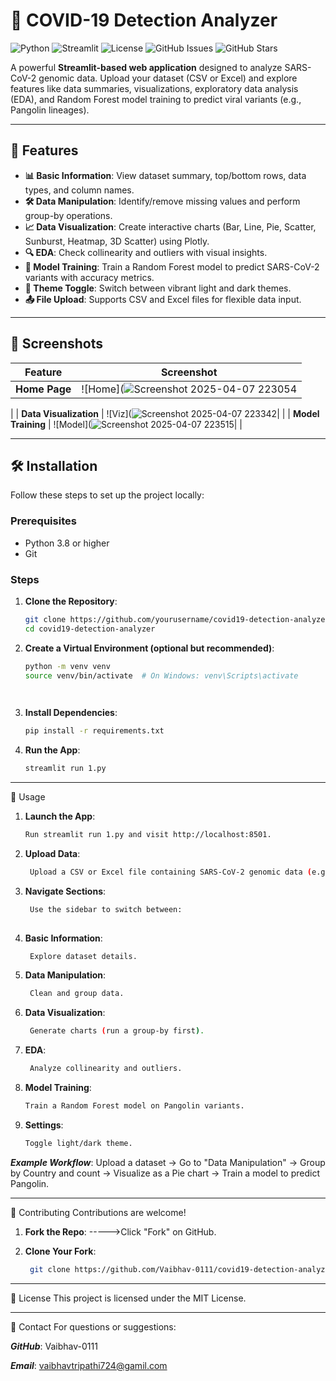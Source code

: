 # 🦠 COVID-19 Detection Analyzer

![Python](https://img.shields.io/badge/Python-3.8%2B-blue) ![Streamlit](https://img.shields.io/badge/Streamlit-1.0%2B-red) ![License](https://img.shields.io/badge/License-MIT-green) ![GitHub Issues](https://img.shields.io/github/issues/yourusername/covid19-detection-analyzer) ![GitHub Stars](https://img.shields.io/github/stars/yourusername/covid19-detection-analyzer?style=social)

A powerful **Streamlit-based web application** designed to analyze SARS-CoV-2 genomic data. Upload your dataset (CSV or Excel) and explore features like data summaries, visualizations, exploratory data analysis (EDA), and Random Forest model training to predict viral variants (e.g., Pangolin lineages).

------------------------------------------------------------------------------------------------------------------------------------------------------------------------------------------

## 🚀 Features

- **📊 Basic Information**: View dataset summary, top/bottom rows, data types, and column names.
- **🛠️ Data Manipulation**: Identify/remove missing values and perform group-by operations.
- **📈 Data Visualization**: Create interactive charts (Bar, Line, Pie, Scatter, Sunburst, Heatmap, 3D Scatter) using Plotly.
- **🔍 EDA**: Check collinearity and outliers with visual insights.
- **🤖 Model Training**: Train a Random Forest model to predict SARS-CoV-2 variants with accuracy metrics.
- **🎨 Theme Toggle**: Switch between vibrant light and dark themes.
- **📤 File Upload**: Supports CSV and Excel files for flexible data input.

------------------------------------------------------------------------------------------------------------------------------------------------------------------------------------------

## 📸 Screenshots

| Feature                | Screenshot                          |
|------------------------|-------------------------------------|
| **Home Page**          | ![Home](![Screenshot 2025-04-07 223054](https://github.com/user-attachments/assets/1261823e-3ec4-4729-a6cb-14e363500ded)|
|
| **Data Visualization** | ![Viz](![Screenshot 2025-04-07 223342](https://github.com/user-attachments/assets/8f96ed83-07a3-40fc-94ac-3b85c723cd4c)|
|
| **Model Training**     | ![Model](![Screenshot 2025-04-07 223515](https://github.com/user-attachments/assets/db1c8310-4f04-4594-a939-246d8b8bb712)|
|


------------------------------------------------------------------------------------------------------------------------------------------------------------------------------------------

## 🛠️ Installation

Follow these steps to set up the project locally:

### Prerequisites
- Python 3.8 or higher
- Git

### Steps
1. **Clone the Repository**:
   ```bash
   git clone https://github.com/yourusername/covid19-detection-analyzer.git
   cd covid19-detection-analyzer

2. **Create a Virtual Environment (optional but recommended)**:
   ```bash
   python -m venv venv
   source venv/bin/activate  # On Windows: venv\Scripts\activate

      
3. **Install Dependencies**:
   ```bash
   pip install -r requirements.txt


4. **Run the App**:
    ```bash
    streamlit run 1.py

------------------------------------------------------------------------------------------------------------------------------------------------------------------------------------------

📖 Usage
1. **Launch the App**:
   ```bash
   Run streamlit run 1.py and visit http://localhost:8501.
   
2. **Upload Data**:
   ```bash
    Upload a CSV or Excel file containing SARS-CoV-2 genomic data (e.g., with columns like Pangolin, Accession, Length, Collection_Date).
   
4. **Navigate Sections**:
   ```bash
    Use the sidebar to switch between:
  
5. **Basic Information**:
   ```bash
    Explore dataset details.
   
6. **Data Manipulation**:
   ```bash
    Clean and group data.

7. **Data Visualization**:
   ```bash
    Generate charts (run a group-by first).

5. **EDA**:
   ```bash
    Analyze collinearity and outliers.
   
6. **Model Training**:
   ```bash
   Train a Random Forest model on Pangolin variants.
   
7. **Settings**:
   ```bash
   Toggle light/dark theme.
   
***Example Workflow***:
Upload a dataset → Go to "Data Manipulation" → Group by Country and count → Visualize as a Pie chart → Train a model to predict Pangolin.

------------------------------------------------------------------------------------------------------------------------------------------------------------------------------------------

🤝 Contributing
Contributions are welcome!
1. **Fork the Repo**:
     ----->Click "Fork" on GitHub.
   
3. **Clone Your Fork**:
      ```bash
       git clone https://github.com/Vaibhav-0111/covid19-detection-analyzer.git

-----------------------------------------------------------------------------------------------------------------------------------------------------------------------------------------

📜 License
This project is licensed under the MIT License.

----------------------------------------------------------------------------------------------------------------------------------------------------------------------------------------

📧 Contact
For questions or suggestions:

***GitHub***: Vaibhav-0111

***Email***: vaibhavtripathi724@gamil.com
      
